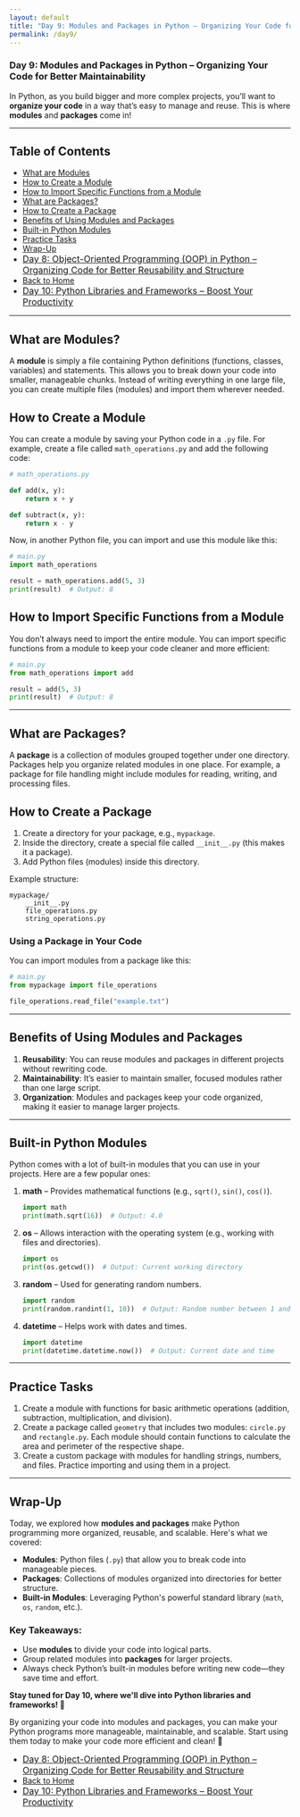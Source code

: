 ```yaml
---
layout: default
title: "Day 9: Modules and Packages in Python – Organizing Your Code for Better Maintainability"
permalink: /day9/
---
```


### Day 9: Modules and Packages in Python – Organizing Your Code for Better Maintainability

In Python, as you build bigger and more complex projects, you’ll want to **organize your code** in a way that’s easy to manage and reuse. This is where **modules** and **packages** come in!

---
## Table of Contents
- [What are Modules](#modules)
- [How to Create a Module](#create)
- [How to Import Specific Functions from a Module](#import)
- [ What are Packages?](#packages)
- [How to Create a Package](#create-packages)
- [Benefits of Using Modules and Packages](#benifits)
- [Built-in Python Modules](#built-in)
- [Practice Tasks](#Practice)
- [Wrap-Up](#Wrap-Up)
- <a href="{{ site.baseurl }}/day8/" style="font-size: 16px;"> Day 8: Object-Oriented Programming (OOP) in Python – Organizing Code for Better Reusability and Structure </a>
- <a href="{{ site.baseurl }}/">Back to Home</a>
- <a href="{{ site.baseurl }}/day10/" style="font-size: 16px;"> Day 10: Python Libraries and Frameworks – Boost Your Productivity  </a>

--- 

## What are Modules?  <a name="modules"></a>
A **module** is simply a file containing Python definitions (functions, classes, variables) and statements. This allows you to break down your code into smaller, manageable chunks. Instead of writing everything in one large file, you can create multiple files (modules) and import them wherever needed.

## How to Create a Module  <a name="create"></a>
You can create a module by saving your Python code in a `.py` file. For example, create a file called `math_operations.py` and add the following code:

```python
# math_operations.py

def add(x, y):
    return x + y

def subtract(x, y):
    return x - y
```

Now, in another Python file, you can import and use this module like this:

```python
# main.py
import math_operations

result = math_operations.add(5, 3)
print(result)  # Output: 8
```

## How to Import Specific Functions from a Module  <a name="import"></a>
You don’t always need to import the entire module. You can import specific functions from a module to keep your code cleaner and more efficient:

```python
# main.py
from math_operations import add

result = add(5, 3)
print(result)  # Output: 8
```

---

## What are Packages?  <a name="packages"></a>
A **package** is a collection of modules grouped together under one directory. Packages help you organize related modules in one place. For example, a package for file handling might include modules for reading, writing, and processing files.

## How to Create a Package  <a name="create-packages"></a>
1. Create a directory for your package, e.g., `mypackage`.
2. Inside the directory, create a special file called `__init__.py` (this makes it a package).
3. Add Python files (modules) inside this directory.

Example structure:
```
mypackage/
    __init__.py
    file_operations.py
    string_operations.py
```

### Using a Package in Your Code  
You can import modules from a package like this:

```python
# main.py
from mypackage import file_operations

file_operations.read_file("example.txt")
```

---

## Benefits of Using Modules and Packages  <a name="benifits"></a>
1. **Reusability**: You can reuse modules and packages in different projects without rewriting code.  
2. **Maintainability**: It’s easier to maintain smaller, focused modules rather than one large script.  
3. **Organization**: Modules and packages keep your code organized, making it easier to manage larger projects.  

---

## Built-in Python Modules  <a name="built-in"></a>
Python comes with a lot of built-in modules that you can use in your projects. Here are a few popular ones:

1. **math** – Provides mathematical functions (e.g., `sqrt()`, `sin()`, `cos()`).  
   ```python
   import math
   print(math.sqrt(16))  # Output: 4.0
   ```

2. **os** – Allows interaction with the operating system (e.g., working with files and directories).  
   ```python
   import os
   print(os.getcwd())  # Output: Current working directory
   ```

3. **random** – Used for generating random numbers.  
   ```python
   import random
   print(random.randint(1, 10))  # Output: Random number between 1 and 10
   ```

4. **datetime** – Helps work with dates and times.  
   ```python
   import datetime
   print(datetime.datetime.now())  # Output: Current date and time
   ```

---

## Practice Tasks  <a name="Practice"></a>
1. Create a module with functions for basic arithmetic operations (addition, subtraction, multiplication, and division).  
2. Create a package called `geometry` that includes two modules: `circle.py` and `rectangle.py`. Each module should contain functions to calculate the area and perimeter of the respective shape.
3. Create a custom package with modules for handling strings, numbers, and files. Practice importing and using them in a project.  

---

## Wrap-Up <a name="Wrap-Up"></a>  

Today, we explored how **modules and packages** make Python programming more organized, reusable, and scalable. Here's what we covered:  

- **Modules**: Python files (`.py`) that allow you to break code into manageable pieces.  
- **Packages**: Collections of modules organized into directories for better structure.  
- **Built-in Modules**: Leveraging Python's powerful standard library (`math`, `os`, `random`, etc.).  

### Key Takeaways:  
- Use **modules** to divide your code into logical parts.  
- Group related modules into **packages** for larger projects.  
- Always check Python’s built-in modules before writing new code—they save time and effort.  
 

**Stay tuned for Day 10, where we'll dive into Python libraries and frameworks! 🚀**

By organizing your code into modules and packages, you can make your Python programs more manageable, maintainable, and scalable. Start using them today to make your code more efficient and clean! 🌟

- <a href="{{ site.baseurl }}/day8/" style="font-size: 16px;"> Day 8: Object-Oriented Programming (OOP) in Python – Organizing Code for Better Reusability and Structure </a>
- <a href="{{ site.baseurl }}/">Back to Home</a>
- <a href="{{ site.baseurl }}/day10/" style="font-size: 16px;"> Day 10: Python Libraries and Frameworks – Boost Your Productivity  </a>
